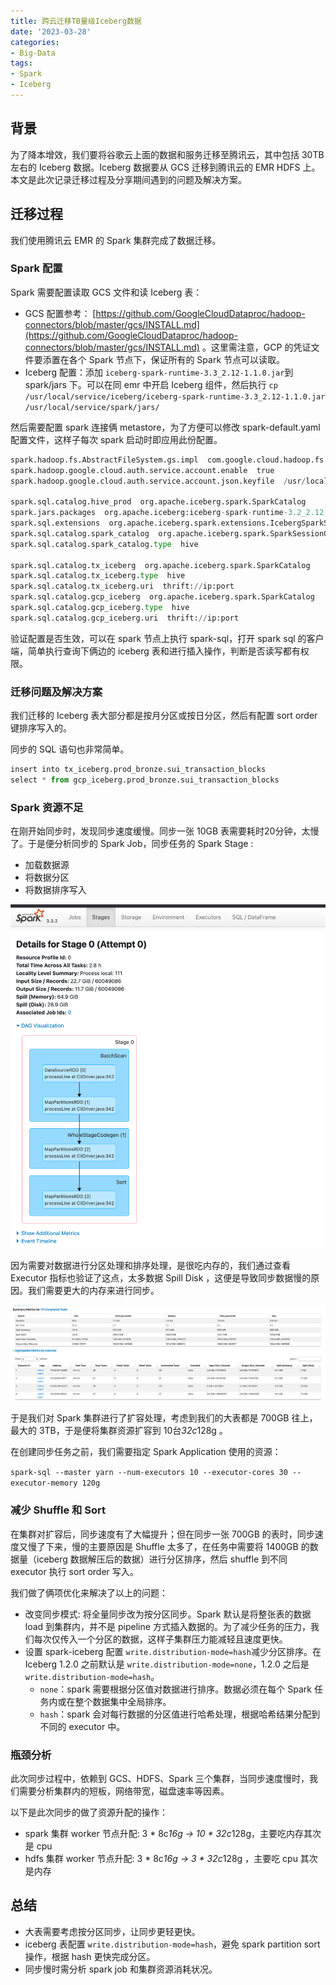 ```yaml
---
title: 跨云迁移TB量级Iceberg数据
date: '2023-03-28'
categories:
- Big-Data
tags:
- Spark
- Iceberg
---
```

## 背景

为了降本增效，我们要将谷歌云上面的数据和服务迁移至腾讯云，其中包括 30TB 左右的 Iceberg 数据。Iceberg 数据要从 GCS 迁移到腾讯云的 EMR HDFS 上。本文是此次记录迁移过程及分享期间遇到的问题及解决方案。

## 迁移过程

我们使用腾讯云 EMR 的 Spark 集群完成了数据迁移。

### Spark 配置

Spark 需要配置读取 GCS 文件和读 Iceberg 表：

- GCS 配置参考： [https://github.com/GoogleCloudDataproc/hadoop-connectors/blob/master/gcs/INSTALL.md](https://github.com/GoogleCloudDataproc/hadoop-connectors/blob/master/gcs/INSTALL.md) 。这里需注意，GCP 的凭证文件要添置在各个 Spark 节点下，保证所有的 Spark 节点可以读取。
- Iceberg 配置：添加 `iceberg-spark-runtime-3.3_2.12-1.1.0.jar`到 spark/jars 下。可以在同 emr 中开启 Iceberg 组件，然后执行 `cp /usr/local/service/iceberg/iceberg-spark-runtime-3.3_2.12-1.1.0.jar /usr/local/service/spark/jars/`

然后需要配置 spark 连接俩 metastore，为了方便可以修改 spark-default.yaml 配置文件，这样子每次 spark 启动时即应用此份配置。

```python
spark.hadoop.fs.AbstractFileSystem.gs.impl  com.google.cloud.hadoop.fs.gcs.GoogleHadoopFS
spark.hadoop.google.cloud.auth.service.account.enable  true
spark.hadoop.google.cloud.auth.service.account.json.keyfile  /usr/local/service/hadoop/etc/hadoop/google_key.json

spark.sql.catalog.hive_prod  org.apache.iceberg.spark.SparkCatalog
spark.jars.packages  org.apache.iceberg:iceberg-spark-runtime-3.2_2.12:1.1.0
spark.sql.extensions  org.apache.iceberg.spark.extensions.IcebergSparkSessionExtensions
spark.sql.catalog.spark_catalog  org.apache.iceberg.spark.SparkSessionCatalog
spark.sql.catalog.spark_catalog.type  hive

spark.sql.catalog.tx_iceberg  org.apache.iceberg.spark.SparkCatalog
spark.sql.catalog.tx_iceberg.type  hive
spark.sql.catalog.tx_iceberg.uri  thrift://ip:port
spark.sql.catalog.gcp_iceberg  org.apache.iceberg.spark.SparkCatalog
spark.sql.catalog.gcp_iceberg.type  hive
spark.sql.catalog.gcp_iceberg.uri  thrift://ip:port
```

验证配置是否生效，可以在 spark 节点上执行 spark-sql，打开 spark sql 的客户端，简单执行查询下俩边的 iceberg 表和进行插入操作，判断是否读写都有权限。

### 迁移问题及解决方案

我们迁移的 Iceberg 表大部分都是按月分区或按日分区，然后有配置 sort order 键排序写入的。

同步的 SQL 语句也非常简单。

```python
insert into tx_iceberg.prod_bronze.sui_transaction_blocks
select * from gcp_iceberg.prod_bronze.sui_transaction_blocks
```

### Spark 资源不足

在刚开始同步时，发现同步速度缓慢。同步一张 10GB 表需要耗时20分钟，太慢了。于是便分析同步的 Spark Job，同步任务的 Spark Stage : 

- 加载数据源
- 将数据分区
- 将数据排序写入

![Untitled](./img/img_10.png)

因为需要对数据进行分区处理和排序处理，是很吃内存的，我们通过查看 Executor 指标也验证了这点，太多数据 Spill Disk ，这便是导致同步数据慢的原因。我们需要更大的内存来进行同步。

![Untitled](./img/img_11.png)

于是我们对 Spark 集群进行了扩容处理，考虑到我们的大表都是 700GB 往上，最大的 3TB，于是便将集群资源扩容到 10台*32c*128g 。

在创建同步任务之前，我们需要指定 Spark Application 使用的资源：

`spark-sql --master yarn --num-executors 10 --executor-cores 30 --executor-memory 120g`

### 减少 Shuffle 和 Sort

在集群对扩容后，同步速度有了大幅提升；但在同步一张 700GB 的表时，同步速度又慢了下来，慢的主要原因是 Shuffle 太多了，在任务中需要将 1400GB 的数据量（iceberg 数据解压后的数据）进行分区排序，然后 shuffle 到不同 executor 执行 sort order 写入。

我们做了俩项优化来解决了以上的问题：

- 改变同步模式: 将全量同步改为按分区同步。Spark 默认是将整张表的数据 load 到集群内，并不是 pipeline 方式插入数据的。为了减少任务的压力，我们每次仅传入一个分区的数据，这样子集群压力能减轻且速度更快。
- 设置 spark-iceberg 配置 `write.distribution-mode=hash`减少分区排序。在 Iceberg 1.2.0 之前默认是 `write.distribution-mode=none`，1.2.0 之后是 `write.distribution-mode=hash`。
    - `none`：spark 需要根据分区值对数据进行排序。数据必须在每个 Spark 任务内或在整个数据集中全局排序。
    - `hash`：spark 会对每行数据的分区值进行哈希处理，根据哈希结果分配到不同的 executor 中。

### 瓶颈分析

此次同步过程中，依赖到 GCS、HDFS、Spark 三个集群，当同步速度慢时，我们需要分析集群内的短板，网络带宽，磁盘速率等因素。

以下是此次同步的做了资源升配的操作：

- spark 集群 worker 节点升配: 3 * 8c*16g → 10 * 32c*128g，主要吃内存其次是 cpu
- hdfs 集群 worker 节点升配: 3 * 8c*16g → 3 * 32c*128g ，主要吃 cpu 其次是内存

## 总结

- 大表需要考虑按分区同步，让同步更轻更快。
- iceberg 表配置 `write.distribution-mode=hash`，避免 spark partition sort 操作，根据 hash 更快完成分区。
- 同步慢时需分析 spark job 和集群资源消耗状况。